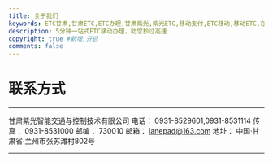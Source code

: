 ```yaml
---
title: 关于我们
keywords: ETC甘肃,甘肃ETC,ETC办理,甘肃紫光,紫光ETC,移动支付,ETC移动,移动ETC,在线充值,ETC办理,卡片办理,OBU办理,OBU激活,ETC手持终端,甘肃ETC办理,甘肃ETC发行,移动发行终端,ETC移动发行系统
description: 5分钟一站式ETC移动办理，助您秒过高速
copyright: true #新增,开启
comments: false
---
```


# 联系方式
---
甘肃紫光智能交通与控制技术有限公司
电话：    0931-8529601,0931-8531114
传真：    0931-8531000
邮编：    730010
邮箱：    lanepad@163.com
地址：    中国·甘肃省·兰州市张苏滩村802号

---
